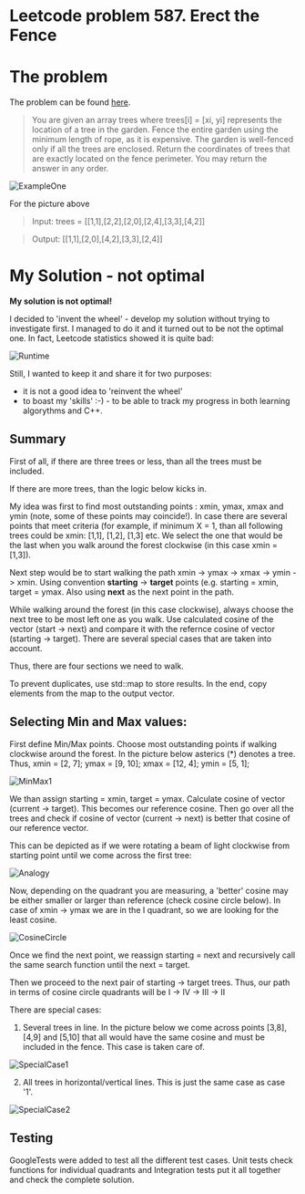 # Leetcode problem 587. Erect the Fence

# The problem
The problem can be found [here](https://leetcode.com/problems/erect-the-fence/).

>You are given an array trees where trees[i] = [xi, yi] represents the location of a tree in the garden.
Fence the entire garden using the minimum length of rope, as it is expensive. The garden is well-fenced only if all the trees are enclosed.
Return the coordinates of trees that are exactly located on the fence perimeter. You may return the answer in any order.

![ExampleOne](./docs/erect1-plane.jpg)

For the picture above
>Input: trees = [[1,1],[2,2],[2,0],[2,4],[3,3],[4,2]]

>Output: [[1,1],[2,0],[4,2],[3,3],[2,4]]

# My Solution - not optimal

<b>My solution is not optimal!</b>

I decided to 'invent the wheel' - develop my solution without trying to investigate first. I managed to do it and it turned out to be not the optimal one. In fact, Leetcode statistics showed it is quite bad:

![Runtime](./docs/SolutionRutimeDistribution.jpg)

Still, I wanted to keep it and share it for two purposes:
* it is not a good idea to 'reinvent the wheel'
* to boast my 'skills' :-) - to be able to track my progress in both learning algorythms and C++.

## Summary

First of all, if there are three trees or less, than all the trees must be included.

If there are more trees, than the logic below kicks in.

My idea was first to find most outstanding points : xmin, ymax, xmax and ymin (note, some of these points may coincide!). In case there are several points that meet criteria (for example, if minimum X = 1, than all following trees could be xmin: [1,1], [1,2], [1,3] etc. We select the one that would be the last when you walk around the forest clockwise (in this case xmin = [1,3]).

Next step would be to start walking the path xmin -> ymax -> xmax -> ymin -> xmin. Using convention <b>starting</b> -> <b>target</b> points (e.g. starting = xmin, target = ymax. Also using <b>next</b> as the next point in the path.

While walking around the forest (in this case clockwise), always choose the next tree to be most left one as you walk. Use calculated cosine of the vector (start -> next) and compare it with the refernce cosine of vector (starting -> target). There are several special cases that are taken into account.

Thus, there are four sections we need to walk.

To prevent duplicates, use std::map to store results. In the end, copy elements from the map to the output vector.

## Selecting Min and Max values:

First define Min/Max points. Choose most outstanding points if walking clockwise around the forest. In the picture below asterics (*) denotes a tree.
Thus, 
xmin = [2, 7];
ymax = [9, 10];
xmax = [12, 4];
ymin = [5, 1];

![MinMax1](./docs/MinMax1.jpg)

We than assign starting = xmin, target = ymax. Calculate cosine of vector (current -> target). This becomes our reference cosine. Then go over all the trees and check if cosine of vector (current -> next) is better that cosine of our reference vector. 

This can be depicted as if we were rotating a beam of light clockwise from starting point until we come across the first tree:

![Analogy](./docs/Walking1.jpg)

Now, depending on the quadrant you are measuring, a 'better' cosine may be either smaller or larger than reference (check cosine circle below). In case of xmin -> ymax we are in the I quadrant, so we are looking for the least cosine.

![CosineCircle](./docs/Cosine_circle.jpg)

Once we find the next point, we reassign starting = next and recursively call the same search function until the next = target.

Then we proceed to the next pair of starting -> target trees. Thus, our path in terms of cosine circle quadrants will be I -> IV -> III -> II

There are special cases:

1. Several trees in line. In the picture below we come across points [3,8], [4,9] and [5,10] that all would have the same cosine and must be included in the fence. This case is taken care of.

![SpecialCase1](./docs/SpecialCaseInline.jpg)

2. All trees in horizontal/vertical lines. This is just the same case as case '1'.

![SpecialCase2](./docs/SpecialCaseInline2.jpg)

## Testing

GoogleTests were added to test all the different test cases. Unit tests check functions for individual quadrants and Integration tests put it all together and check the complete solution.